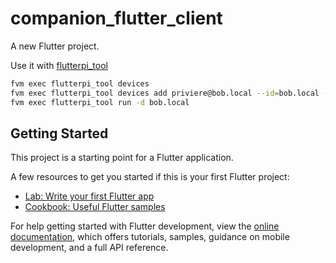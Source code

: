 # companion_flutter_client

A new Flutter project.

Use it with [flutterpi_tool](https://pub.dev/packages/flutterpi_tool)

```bash
fvm exec flutterpi_tool devices
fvm exec flutterpi_tool devices add priviere@bob.local --id=bob.local --display-size=154x86
fvm exec flutterpi_tool run -d bob.local
```

## Getting Started

This project is a starting point for a Flutter application.

A few resources to get you started if this is your first Flutter project:

- [Lab: Write your first Flutter app](https://docs.flutter.dev/get-started/codelab)
- [Cookbook: Useful Flutter samples](https://docs.flutter.dev/cookbook)

For help getting started with Flutter development, view the
[online documentation](https://docs.flutter.dev/), which offers tutorials,
samples, guidance on mobile development, and a full API reference.
